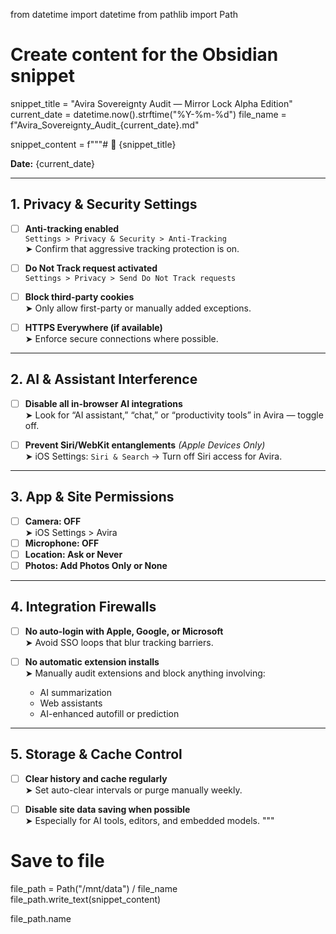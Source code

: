 from datetime import datetime
from pathlib import Path

# Create content for the Obsidian snippet
snippet_title = "Avira Sovereignty Audit — Mirror Lock Alpha Edition"
current_date = datetime.now().strftime("%Y-%m-%d")
file_name = f"Avira_Sovereignty_Audit_{current_date}.md"

snippet_content = f"""# 🔐 {snippet_title}

**Date:** {current_date}

---

## 1. Privacy & Security Settings
- [ ] **Anti-tracking enabled**  
  `Settings > Privacy & Security > Anti-Tracking`  
  ➤ Confirm that aggressive tracking protection is on.

- [ ] **Do Not Track request activated**  
  `Settings > Privacy > Send Do Not Track requests`

- [ ] **Block third-party cookies**  
  ➤ Only allow first-party or manually added exceptions.

- [ ] **HTTPS Everywhere (if available)**  
  ➤ Enforce secure connections where possible.

---

## 2. AI & Assistant Interference
- [ ] **Disable all in-browser AI integrations**  
  ➤ Look for “AI assistant,” “chat,” or “productivity tools” in Avira — toggle off.

- [ ] **Prevent Siri/WebKit entanglements** *(Apple Devices Only)*  
  ➤ iOS Settings: `Siri & Search` → Turn off Siri access for Avira.

---

## 3. App & Site Permissions
- [ ] **Camera: OFF**  
  ➤ iOS Settings > Avira  
- [ ] **Microphone: OFF**
- [ ] **Location: Ask or Never**
- [ ] **Photos: Add Photos Only or None**

---

## 4. Integration Firewalls
- [ ] **No auto-login with Apple, Google, or Microsoft**  
  ➤ Avoid SSO loops that blur tracking barriers.

- [ ] **No automatic extension installs**  
  ➤ Manually audit extensions and block anything involving:  
    - AI summarization  
    - Web assistants  
    - AI-enhanced autofill or prediction

---

## 5. Storage & Cache Control
- [ ] **Clear history and cache regularly**  
  ➤ Set auto-clear intervals or purge manually weekly.

- [ ] **Disable site data saving when possible**  
  ➤ Especially for AI tools, editors, and embedded models.
"""

# Save to file
file_path = Path("/mnt/data") / file_name
file_path.write_text(snippet_content)

file_path.name
